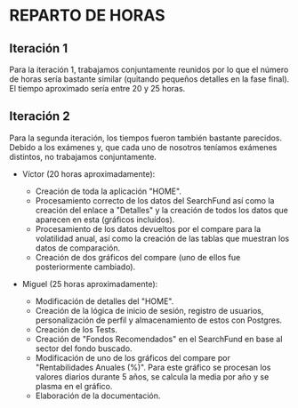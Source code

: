 # REPARTO DE HORAS

## Iteración 1
Para la iteración 1, trabajamos conjuntamente reunidos por lo que el número de horas sería bastante similar (quitando pequeños detalles en la fase final). El tiempo aproximado sería entre 20 y 25 horas.

## Iteración 2
Para la segunda iteración, los tiempos fueron también bastante parecidos. Debido a los exámenes y, que cada uno de nosotros teníamos exámenes distintos, no trabajamos conjuntamente.

- Víctor (20 horas aproximadamente):
  - Creación de toda la aplicación "HOME".
  - Procesamiento correcto de los datos del SearchFund así como la creación del enlace a "Detalles" y la creación de todos los datos que aparecen en esta (gráficos incluídos).
  - Procesamiento de los datos devueltos por el compare para la volatilidad anual, así como la creación de las tablas que muestran los datos de comparación.
  - Creación de dos gráficos del compare (uno de ellos fue posteriormente cambiado).

- Miguel (25 horas aproximadamente):
  - Modificación de detalles del "HOME".
  - Creación de la lógica de inicio de sesión, registro de usuarios, personalización de perfil y almacenamiento de estos con Postgres.
  - Creación de los Tests.
  - Creación de "Fondos Recomendados" en el SearchFund en base al sector del fondo buscado.
  - Modificación de uno de los gráficos del compare por "Rentabilidades Anuales (%)". Para este gráfico se procesan los valores diarios durante 5 años, se calcula la media por año y se plasma en el gráfico.
  - Elaboración de la documentación.